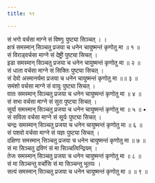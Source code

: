 ```yaml
---
title: १९

---
```

सं भगो वर्चसा माग्ने सं विष्णुः पुष्ट्या सिञ्चत् । ।  
क्षत्रं समस्मान् सिञ्चतु प्रजया च धनेन चायुष्मन्तं कृणोतु मा ॥ १ ॥  
सं विराड्वर्चसा माग्ने सं देष्ट्री पुष्ट्या सिचत् ।  
इडा समस्मान् सिञ्चतु प्रजया च धनेन चायुष्मन्तं कृणोतु मा ॥ २ ॥  
सं धाता वर्चसा माग्ने सं सिक्तिः पुष्ट्या सिचत् ।  
सं देवो अस्मानर्यमा प्रजया च धनेन चायुष्मन्तं कृणोतु मा ॥॥ ३ ॥  
समंशो वर्चसा माग्ने सं वायुः पुष्ट्या सिचत् ।  
वातः समस्मान् सिञ्चतु प्रजया च धनेन चायुष्मन्तं कृणोतु मा ॥ ४ ॥  
सं सभा वर्चसा माग्ने सं सुरा पुष्ट्या सिचत् ।  
सूर्या समस्मान् सिञ्चतु प्रजया च धनेन चायुष्मन्तं कृणोतु मा ॥ ५ ॥ •  
सं सविता वर्चसा माग्ने सं सूर्यः पुष्ट्या सिचत् ।  
चन्द्रः समस्मान् सिञ्चतु प्रजया च धनेन चायुष्मन्तं कृणोतु मा ॥ ६ ॥  
सं पशवो वर्चसा माग्ने सं यज्ञः पुष्ट्या सिचत् ।  
दक्षिणा समस्मान् सिञ्चतु प्रजया च धनेन चायुष्मन्तं कृणोतु मा ॥ ७ ॥  
सं मा सिञ्चतु द्रविणं सं मा सिञ्चत्विन्द्रियम् ।  
तेजः समस्मान् सिञ्चतु प्रजया च धनेन चायुष्मन्तं कृणोतु मा ॥ ८ ॥  
सं मा सिञ्चन्तु वर्चांसि सं मा सिञ्चन्तु भूतयः ।  
सत्यं समस्मान् सिञ्चतु प्रजया च धनेन चायुष्मन्तं कृणोतु मा ॥ ॥ ९ ॥  